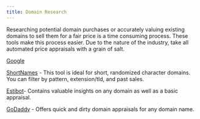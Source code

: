 ```yaml
---
title: Domain Research
---
```

Researching potential domain purchases or accurately valuing existing domains to sell them for a fair price is a time consuming process. These tools make this process easier. Due to the nature of the industry, take all automated price appraisals with a grain of salt.
<!-- end -->
[Google](https://google.com)

[ShortNames](https://shortnames.com/?ref=domaincord.com) - This tool is ideal for short, randomized character domains. You can filter by pattern, extension/tld, and past sales.

[Estibot](https://www.estibot.com/?ref=domaincord.com)- Contains valuable insights on any domain as well as a basic appraisal. 

[GoDaddy](https://www.godaddy.com/domain-value-appraisal?ref=domaincord.com) - Offers quick and dirty domain appraisals for any domain name.